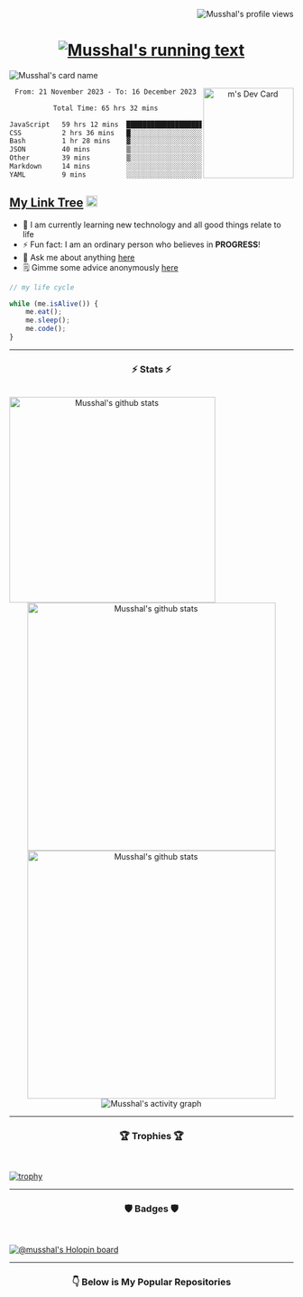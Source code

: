 [<img src="https://komarev.com/ghpvc/?username=musshal" alt="Musshal's profile views" align="right" />](<a href="https://github.com/Meghna-DAS/github-profile-views-counter">)

<br />

<h1 align="center">
  <a href="https://git.io/typing-svg">
    <img src="https://readme-typing-svg.herokuapp.com/?lines=Hi+There!+👋;I+am+Shal;Welcome+to+My+Profile;Nice+to+Meet+You!&center=true&size=28" alt="Musshal's running text"/>
  </a>
</h1>

![Musshal's card name](https://cardivo.vercel.app/api?name=Shal&description=Software%20Engineer%20&image=https://raw.githubusercontent.com/musshal/musshal/main/ReadyPlayerMe-Avatar.png?v=4&fontColor=%23ffffff&backgroundColor=%232A272A&iconColor=%23fff&pattern=iLikeFood&colorPattern=%23000)

<div align="center">
  <a href="https://app.daily.dev/musshal"><img src="https://api.daily.dev/devcards/63e7face721e47888d6cee8d40753b11.png?r=avb" width="160px" alt="m's Dev Card" align="right" /></a>
</div>

<div align="center">
  <!--START_SECTION:waka-->

```txt
From: 21 November 2023 - To: 16 December 2023

Total Time: 65 hrs 32 mins

JavaScript   59 hrs 12 mins  ██████████████████████▓░░   90.33 %
CSS          2 hrs 36 mins   █░░░░░░░░░░░░░░░░░░░░░░░░   03.99 %
Bash         1 hr 28 mins    ▓░░░░░░░░░░░░░░░░░░░░░░░░   02.25 %
JSON         40 mins         ▒░░░░░░░░░░░░░░░░░░░░░░░░   01.03 %
Other        39 mins         ▒░░░░░░░░░░░░░░░░░░░░░░░░   00.99 %
Markdown     14 mins         ░░░░░░░░░░░░░░░░░░░░░░░░░   00.36 %
YAML         9 mins          ░░░░░░░░░░░░░░░░░░░░░░░░░   00.25 %
```

<!--END_SECTION:waka-->
</div>

## [My Link Tree](https://linkr.bio/mkfaishal) <img src="https://raw.githubusercontent.com/TheDudeThatCode/TheDudeThatCode/master/Assets/Hi.gif" width="20px" />

- 🌱 I am currently learning new technology and all good things relate to life
- ⚡ Fun fact: I am an ordinary person who believes in <strong>PROGRESS</strong>!
- 💬 Ask me about anything [here](https://github.com/Musshal/musshal/issues)
- 🗒️ Gimme some advice anonymously [here](https://secreto.site/aqpt97)

```js
// my life cycle

while (me.isAlive()) {
    me.eat();
    me.sleep();
    me.code();
}
```

---

<h3 align="center">⚡ Stats ⚡</h3>

<br />

<div align="center">
  <a href="https://github.com/musshal/github-readme-stats">
    <img src="https://github-readme-stats.vercel.app/api/top-langs/?username=musshal&theme=material-palenight" alt="Musshal's github stats" align="left" height="365px" />
  </a>
  <a href="https://github.com/denvercoder1/github-readme-streak-stats">
    <img src="https://github-readme-streak-stats.herokuapp.com/?user=musshal&theme=material-palenight&currStreakNum=fe8dab&currStreakLabel=fe8dab" alt="Musshal's github stats" width="440px" />
    </a><br />
  <a href="https://github.com/musshal/github-readme-stats">
    <img src="https://github-readme-stats.vercel.app/api?username=musshal&show_icons=true&include_all_commits=true&count_private=true&theme=material-palenight" alt="Musshal's github stats" width="440x" />
  </a>
  <img src="https://github-readme-activity-graph.vercel.app/graph?username=musshal&theme=material-palenight&hide_border=false" alt="Musshal's activity graph" />
</div>

---

<h3 align="center">🏆 Trophies 🏆</h3>

<br />

[![trophy](https://github-profile-trophy.vercel.app/?username=musshal&theme=onedark&column=5&margin-w=100&margin-h=50)](https://github.com/musshal/github-profile-trophy)

---

<h3 align="center">🛡️ Badges 🛡️</h3>

<br />

[![@musshal's Holopin board](https://holopin.me/musshal)](https://holopin.io/@musshal)

---

<h3 align="center">👇 Below is My Popular Repositories</h3>
